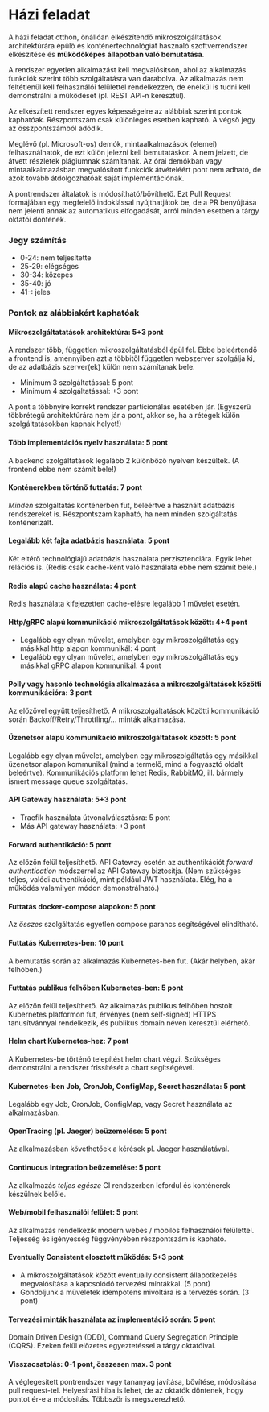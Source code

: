 # Házi feladat

A házi feladat otthon, önállóan elkészítendő mikroszolgáltatások architektúrára épülő és konténertechnológiát használó szoftverrendszer elkészítése és **működőképes állapotban való bemutatása**.

A rendszer egyetlen alkalmazást kell megvalósítson, ahol az alkalmazás funkciók szerint több szolgáltatásra van darabolva. Az alkalmazás nem feltétlenül kell felhasználói felülettel rendelkezzen, de enélkül is tudni kell demonstrálni a működését (pl. REST API-n keresztül).

Az elkészített rendszer egyes képességeire az alábbiak szerint pontok kaphatóak. Részpontszám csak különleges esetben kapható. A végső jegy az összpontszámból adódik.

Meglévő (pl. Microsoft-os) demók, mintaalkalmazások (elemei) felhasználhatók, de ezt külön jelezni kell bemutatáskor. A nem jelzett, de átvett részletek plágiumnak számítanak. Az órai demókban vagy mintaalkalmazásban megvalósított funkciók átvételéért pont nem adható, de azok tovább átdolgozhatóak saját implementációnak.

A pontrendszer általatok is módosítható/bővíthető. Ezt Pull Request formájában egy megfelelő indoklással nyújthatjátok be, de a PR benyújtása nem jelenti annak az automatikus elfogadását, arról minden esetben a tárgy oktatói döntenek.

### Jegy számítás

- 0-24: nem teljesítette
- 25-29: elégséges
- 30-34: közepes
- 35-40: jó
- 41-: jeles

### Pontok az alábbiakért kaphatóak

#### Mikroszolgáltatatások architektúra: 5+3 pont

A rendszer több, független mikroszolgáltatásból épül fel. Ebbe beleértendő a frontend is, amennyiben azt a többitől független webszerver szolgálja ki, de az adatbázis szerver(ek) külön nem számítanak bele.

- Minimum 3 szolgáltatással: 5 pont
- Minimum 4 szolgáltatással: +3 pont

A pont a többnyire korrekt rendszer partícionálás esetében jár. (Egyszerű többrétegű architektúrára nem jár a pont, akkor se, ha a rétegek külön szolgáltatásokban kapnak helyet!)

#### Több implementációs nyelv használata: 5 pont

A backend szolgáltatások legalább 2 különböző nyelven készültek. (A frontend ebbe nem számít bele!)

#### Konténerekben történő futtatás: 7 pont

_Minden_ szolgáltatás konténerben fut, beleértve a használt adatbázis rendszereket is. Részpontszám kapható, ha nem minden szolgáltatás konténerizált.

#### Legalább két fajta adatbázis használata: 5 pont

Két eltérő technológiájú adatbázis használata perzisztenciára. Egyik lehet relációs is. (Redis csak cache-ként való használata ebbe nem számít bele.)

#### Redis alapú cache használata: 4 pont

Redis használata kifejezetten cache-elésre legalább 1 művelet esetén.

#### Http/gRPC alapú kommunikáció mikroszolgáltatások között: 4+4 pont

- Legalább egy olyan művelet, amelyben egy mikroszolgáltatás egy másikkal http alapon kommunikál: 4 pont
- Legalább egy olyan művelet, amelyben egy mikroszolgáltatás egy másikkal gRPC alapon kommunikál: 4 pont

#### Polly vagy hasonló technológia alkalmazása a mikroszolgáltatások közötti kommunikációra: 3 pont

Az előzővel együtt teljesíthető. A mikroszolgáltatások közötti kommunikáció során Backoff/Retry/Throttling/... minták alkalmazása.

#### Üzenetsor alapú kommunikáció mikroszolgáltatások között: 5 pont

Legalább egy olyan művelet, amelyben egy mikroszolgáltatás egy másikkal üzenetsor alapon kommunikál (mind a termelő, mind a fogyasztó oldalt beleértve). Kommunikációs platform lehet Redis, RabbitMQ, ill. bármely ismert message queue szolgáltatás.

#### API Gateway használata: 5+3 pont

- Traefik használata útvonalválasztásra: 5 pont
- Más API gateway használata: +3 pont

#### Forward authentikáció: 5 pont

Az előzőn felül teljesíthető. API Gateway esetén az authentikációt _forward authentication_ módszerrel az API Gateway biztosítja. (Nem szükséges teljes, valódi authentikáció, mint például JWT használata. Elég, ha a működés valamilyen módon demonstrálható.)

#### Futtatás docker-compose alapokon: 5 pont

Az _összes_ szolgáltatás egyetlen compose parancs segítségével elindítható.

#### Futtatás Kubernetes-ben: 10 pont

A bemutatás során az alkalmazás Kubernetes-ben fut. (Akár helyben, akár felhőben.)

#### Futtatás publikus felhőben Kubernetes-ben: 5 pont

Az előzőn felül teljesíthető. Az alkalmazás publikus felhőben hostolt Kubernetes platformon fut, érvényes (nem self-signed) HTTPS tanusítvánnyal rendelkezik, és publikus domain néven keresztül elérhető.

#### Helm chart Kubernetes-hez: 7 pont

A Kubernetes-be történő telepítést helm chart végzi. Szükséges demonstrálni a rendszer frissítését a chart segítségével.

#### Kubernetes-ben Job, CronJob, ConfigMap, Secret használata: 5 pont

Legalább egy Job, CronJob, ConfigMap, vagy Secret használata az alkalmazásban.

#### OpenTracing (pl. Jaeger) beüzemelése: 5 pont

Az alkalmazásban követhetőek a kérések pl. Jaeger használatával.

#### Continuous Integration beüzemelése: 5 pont

Az alkalmazás _teljes egésze_ CI rendszerben lefordul és konténerek készülnek belőle.

#### Web/mobil felhasználói felület: 5 pont

Az alkalmazás rendelkezik modern webes / mobilos felhasználói felülettel. Teljesség és igényesség függvényében részpontszám is kapható.

#### Eventually Consistent elosztott működés: 5+3 pont

- A mikroszolgáltatások között eventually consistent állapotkezelés megvalósítása a kapcsolódó tervezési mintákkal. (5 pont)
- Gondoljunk a műveletek idempotens mivoltára is a tervezés során. (3 pont)

#### Tervezési minták használata az implementáció során: 5 pont

Domain Driven Design (DDD), Command Query Segregation Principle (CQRS). Ezeken felül előzetes egyeztetéssel a tárgy oktatóival.

#### Visszacsatolás: 0-1 pont, összesen max. 3 pont

A véglegesített pontrendszer vagy tananyag javítása, bővítése, módosítása pull request-tel. Helyesírási hiba is lehet, de az oktatók döntenek, hogy pontot ér-e a módosítás. Többször is megszerezhető.
